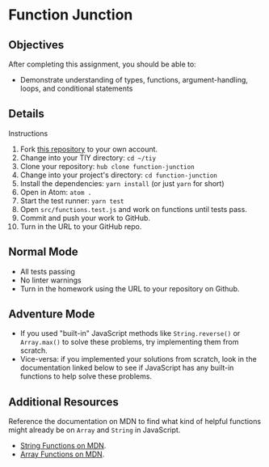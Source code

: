 # Function Junction

## Objectives

After completing this assignment, you should be able to:

* Demonstrate understanding of types, functions, argument-handling, loops, and conditional statements

## Details

Instructions

1. Fork [this repository](https://github.com/tiy-tpa-fee/function-junction) to your own account.
2. Change into your TIY directory: `cd ~/tiy`
3. Clone your repository: `hub clone function-junction`
4. Change into your project's directory: `cd function-junction`
5. Install the dependencies: `yarn install` (or just `yarn` for short)
6. Open in Atom: `atom .`
7. Start the test runner: `yarn test`
7. Open `src/functions.test.js` and work on functions until tests pass.
8. Commit and push your work to GitHub.
9. Turn in the URL to your GitHub repo.

## Normal Mode

- All tests passing
- No linter warnings
- Turn in the homework using the URL to your repository on Github.

## Adventure Mode

- If you used "built-in" JavaScript methods like `String.reverse()` or `Array.max()` to solve these problems, try implementing them from scratch.
- Vice-versa: if you implemented your solutions from scratch, look in the documentation linked below to see if JavaScript has any built-in functions to help solve these problems.

## Additional Resources

Reference the documentation on MDN to find what kind of helpful functions might already be on `Array` and `String` in JavaScript.

- [String Functions on MDN](https://developer.mozilla.org/en-US/docs/Web/JavaScript/Reference/Global_Objects/String).
- [Array Functions on MDN](https://developer.mozilla.org/en-US/docs/Web/JavaScript/Reference/Global_Objects/Array).
